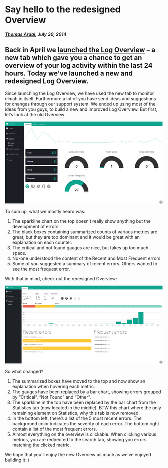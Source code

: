 # Say hello to the redesigned Overview

##### [Thomas Ardal](http://elmah.io/about/), July 30, 2014

## Back in April we [launched the Log Overview](http://blog.elmah.io/elmah-io-20140412-released/) – a new tab which gave you a chance to get an overview of your log activity within the last 24 hours. Today we’ve launched a new and redesigned Log Overview.

Since launching the Log Overview, we have used the new tab to monitor elmah.io itself. Furthermore a lot of you have send ideas and suggestions for changes through our support system. We ended up using most of the ideas from you guys, to build a new and improved Log Overview. But first, let’s look at the old Overview:

![Old Dashboard](/images/olddashboard2.png)

To sum up, what we mostly heard was:

1. The sparkline chart on the top doesn’t really show anything but the development of errors.
1. The black boxes containing summarized counts of various metrics are great, but they are too dominant and it would be great with an explanation on each counter.
1. The critical and not found gauges are nice, but takes up too much space.
1. No-one understood the content of the Recent and Most Frequent errors.
1. Some of you suggested a summary of recent errors. Others wanted to see the most frequest error.

With that in mind, check out the redesigned Overview:

![New overview](/images/newoverview.png)

So what changed?

1. The summarized boxes have moved to the top and now show an explanation when hovering each metric.
1. The gauges have been replaced by a bar chart, showing errors grouped by “Critical”, “Not Found” and “Other”.
1. The sparkline in the top have been replaced by the bar chart from the Statistics tab (now located in the middle). BTW this chart where the only remaining element on Statistics, why this tab is now removed.
1. In the bottom left, there’s a list of the 5 most recent errors. The background color indicates the severity of each error. The bottom right contain a list of the most frequent errors.
1. Almost everything on the overview is clickable. When clicking various metrics, you are redirected to the search tab, showing you errors matching the clicked metric.

We hope that you’ll enjoy the new Overview as much as we’ve enjoyed building it :)

